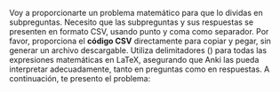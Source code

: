 Voy a proporcionarte un problema matemático para que lo dividas en subpreguntas. Necesito que las subpreguntas y sus respuestas se presenten en formato CSV, usando punto y coma como separador. Por favor, proporciona el **código CSV** directamente para copiar y pegar, sin generar un archivo descargable. Utiliza delimitadores \(\) para todas las expresiones matemáticas en LaTeX, asegurando que Anki las pueda interpretar adecuadamente, tanto en preguntas como en respuestas. A continuación, te presento el problema: